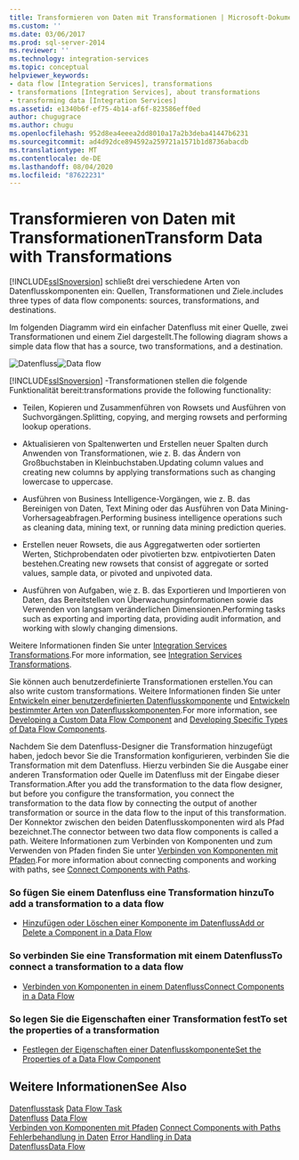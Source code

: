 ```yaml
---
title: Transformieren von Daten mit Transformationen | Microsoft-Dokumentation
ms.custom: ''
ms.date: 03/06/2017
ms.prod: sql-server-2014
ms.reviewer: ''
ms.technology: integration-services
ms.topic: conceptual
helpviewer_keywords:
- data flow [Integration Services], transformations
- transformations [Integration Services], about transformations
- transforming data [Integration Services]
ms.assetid: e1340b6f-ef75-4b14-af6f-823586eff0ed
author: chugugrace
ms.author: chugu
ms.openlocfilehash: 952d8ea4eeea2dd8010a17a2b3deba41447b6231
ms.sourcegitcommit: ad4d92dce894592a259721a1571b1d8736abacdb
ms.translationtype: MT
ms.contentlocale: de-DE
ms.lasthandoff: 08/04/2020
ms.locfileid: "87622231"
---
```

# <a name="transform-data-with-transformations"></a><span data-ttu-id="2d868-102">Transformieren von Daten mit Transformationen</span><span class="sxs-lookup"><span data-stu-id="2d868-102">Transform Data with Transformations</span></span>
  [!INCLUDE[ssISnoversion](../../../includes/ssisnoversion-md.md)] <span data-ttu-id="2d868-103">schließt drei verschiedene Arten von Datenflusskomponenten ein: Quellen, Transformationen und Ziele.</span><span class="sxs-lookup"><span data-stu-id="2d868-103">includes three types of data flow components: sources, transformations, and destinations.</span></span>  
  
 <span data-ttu-id="2d868-104">Im folgenden Diagramm wird ein einfacher Datenfluss mit einer Quelle, zwei Transformationen und einem Ziel dargestellt.</span><span class="sxs-lookup"><span data-stu-id="2d868-104">The following diagram shows a simple data flow that has a source, two transformations, and a destination.</span></span>  
  
 <span data-ttu-id="2d868-105">![Datenfluss](../../media/mw-dts-08.gif "Datenfluss")</span><span class="sxs-lookup"><span data-stu-id="2d868-105">![Data flow](../../media/mw-dts-08.gif "Data flow")</span></span>  
  
 [!INCLUDE[ssISnoversion](../../../includes/ssisnoversion-md.md)] <span data-ttu-id="2d868-106">-Transformationen stellen die folgende Funktionalität bereit:</span><span class="sxs-lookup"><span data-stu-id="2d868-106">transformations provide the following functionality:</span></span>  
  
-   <span data-ttu-id="2d868-107">Teilen, Kopieren und Zusammenführen von Rowsets und Ausführen von Suchvorgängen.</span><span class="sxs-lookup"><span data-stu-id="2d868-107">Splitting, copying, and merging rowsets and performing lookup operations.</span></span>  
  
-   <span data-ttu-id="2d868-108">Aktualisieren von Spaltenwerten und Erstellen neuer Spalten durch Anwenden von Transformationen, wie z. B. das Ändern von Großbuchstaben in Kleinbuchstaben.</span><span class="sxs-lookup"><span data-stu-id="2d868-108">Updating column values and creating new columns by applying transformations such as changing lowercase to uppercase.</span></span>  
  
-   <span data-ttu-id="2d868-109">Ausführen von Business Intelligence-Vorgängen, wie z. B. das Bereinigen von Daten, Text Mining oder das Ausführen von Data Mining-Vorhersageabfragen.</span><span class="sxs-lookup"><span data-stu-id="2d868-109">Performing business intelligence operations such as cleaning data, mining text, or running data mining prediction queries.</span></span>  
  
-   <span data-ttu-id="2d868-110">Erstellen neuer Rowsets, die aus Aggregatwerten oder sortierten Werten, Stichprobendaten oder pivotierten bzw. entpivotierten Daten bestehen.</span><span class="sxs-lookup"><span data-stu-id="2d868-110">Creating new rowsets that consist of aggregate or sorted values, sample data, or pivoted and unpivoted data.</span></span>  
  
-   <span data-ttu-id="2d868-111">Ausführen von Aufgaben, wie z. B. das Exportieren und Importieren von Daten, das Bereitstellen von Überwachungsinformationen sowie das Verwenden von langsam veränderlichen Dimensionen.</span><span class="sxs-lookup"><span data-stu-id="2d868-111">Performing tasks such as exporting and importing data, providing audit information, and working with slowly changing dimensions.</span></span>  
  
 <span data-ttu-id="2d868-112">Weitere Informationen finden Sie unter [Integration Services Transformations](integration-services-transformations.md).</span><span class="sxs-lookup"><span data-stu-id="2d868-112">For more information, see [Integration Services Transformations](integration-services-transformations.md).</span></span>  
  
 <span data-ttu-id="2d868-113">Sie können auch benutzerdefinierte Transformationen erstellen.</span><span class="sxs-lookup"><span data-stu-id="2d868-113">You can also write custom transformations.</span></span> <span data-ttu-id="2d868-114">Weitere Informationen finden Sie unter [Entwickeln einer benutzerdefinierten Datenflusskomponente](../../extending-packages-custom-objects/data-flow/developing-a-custom-data-flow-component.md) und [Entwickeln bestimmter Arten von Datenflusskomponenten](../../extending-packages-custom-objects-data-flow-types/developing-specific-types-of-data-flow-components.md).</span><span class="sxs-lookup"><span data-stu-id="2d868-114">For more information, see [Developing a Custom Data Flow Component](../../extending-packages-custom-objects/data-flow/developing-a-custom-data-flow-component.md) and [Developing Specific Types of Data Flow Components](../../extending-packages-custom-objects-data-flow-types/developing-specific-types-of-data-flow-components.md).</span></span>  
  
 <span data-ttu-id="2d868-115">Nachdem Sie dem Datenfluss-Designer die Transformation hinzugefügt haben, jedoch bevor Sie die Transformation konfigurieren, verbinden Sie die Transformation mit dem Datenfluss. Hierzu verbinden Sie die Ausgabe einer anderen Transformation oder Quelle im Datenfluss mit der Eingabe dieser Transformation.</span><span class="sxs-lookup"><span data-stu-id="2d868-115">After you add the transformation to the data flow designer, but before you configure the transformation, you connect the transformation to the data flow by connecting the output of another transformation or source in the data flow to the input of this transformation.</span></span> <span data-ttu-id="2d868-116">Der Konnektor zwischen den beiden Datenflusskomponenten wird als Pfad bezeichnet.</span><span class="sxs-lookup"><span data-stu-id="2d868-116">The connector between two data flow components is called a path.</span></span> <span data-ttu-id="2d868-117">Weitere Informationen zum Verbinden von Komponenten und zum Verwenden von Pfaden finden Sie unter [Verbinden von Komponenten mit Pfaden](../../connect-components-with-paths.md).</span><span class="sxs-lookup"><span data-stu-id="2d868-117">For more information about connecting components and working with paths, see [Connect Components with Paths](../../connect-components-with-paths.md).</span></span>  
  
### <a name="to-add-a-transformation-to-a-data-flow"></a><span data-ttu-id="2d868-118">So fügen Sie einem Datenfluss eine Transformation hinzu</span><span class="sxs-lookup"><span data-stu-id="2d868-118">To add a transformation to a data flow</span></span>  
  
-   [<span data-ttu-id="2d868-119">Hinzufügen oder Löschen einer Komponente im Datenfluss</span><span class="sxs-lookup"><span data-stu-id="2d868-119">Add or Delete a Component in a Data Flow</span></span>](../add-or-delete-a-component-in-a-data-flow.md)  
  
### <a name="to-connect-a-transformation-to-a-data-flow"></a><span data-ttu-id="2d868-120">So verbinden Sie eine Transformation mit einem Datenfluss</span><span class="sxs-lookup"><span data-stu-id="2d868-120">To connect a transformation to a data flow</span></span>  
  
-   [<span data-ttu-id="2d868-121">Verbinden von Komponenten in einem Datenfluss</span><span class="sxs-lookup"><span data-stu-id="2d868-121">Connect Components in a Data Flow</span></span>](../connect-components-in-a-data-flow.md)  
  
### <a name="to-set-the-properties-of-a-transformation"></a><span data-ttu-id="2d868-122">So legen Sie die Eigenschaften einer Transformation fest</span><span class="sxs-lookup"><span data-stu-id="2d868-122">To set the properties of a transformation</span></span>  
  
-   [<span data-ttu-id="2d868-123">Festlegen der Eigenschaften einer Datenflusskomponente</span><span class="sxs-lookup"><span data-stu-id="2d868-123">Set the Properties of a Data Flow Component</span></span>](../set-the-properties-of-a-data-flow-component.md)  
  
## <a name="see-also"></a><span data-ttu-id="2d868-124">Weitere Informationen</span><span class="sxs-lookup"><span data-stu-id="2d868-124">See Also</span></span>  
 <span data-ttu-id="2d868-125">[Datenflusstask](../../control-flow/data-flow-task.md) </span><span class="sxs-lookup"><span data-stu-id="2d868-125">[Data Flow Task](../../control-flow/data-flow-task.md) </span></span>  
 <span data-ttu-id="2d868-126">[Datenfluss](../data-flow.md) </span><span class="sxs-lookup"><span data-stu-id="2d868-126">[Data Flow](../data-flow.md) </span></span>  
 <span data-ttu-id="2d868-127">[Verbinden von Komponenten mit Pfaden](../../connect-components-with-paths.md) </span><span class="sxs-lookup"><span data-stu-id="2d868-127">[Connect Components with Paths](../../connect-components-with-paths.md) </span></span>  
 <span data-ttu-id="2d868-128">[Fehlerbehandlung in Daten](../error-handling-in-data.md) </span><span class="sxs-lookup"><span data-stu-id="2d868-128">[Error Handling in Data](../error-handling-in-data.md) </span></span>  
 [<span data-ttu-id="2d868-129">Datenfluss</span><span class="sxs-lookup"><span data-stu-id="2d868-129">Data Flow</span></span>](../data-flow.md)  
  
  
